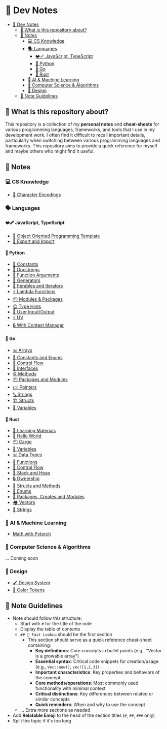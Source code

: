 # 📝 Dev Notes

- [📝 Dev Notes](#-dev-notes)
  - [🧐 What is this repository about?](#-what-is-this-repository-about)
  - [📝 Notes](#-notes)
    - [💻 CS Knowledge](#-cs-knowledge)
    - [🗣️ Languages](#️-languages)
      - [❤️‍🩹 JavaScript, TypeScript](#️-javascript-typescript)
      - [🐍 Python](#-python)
      - [🐹 Go](#-go)
      - [🦀 Rust](#-rust)
    - [🤖 AI \& Machine Learning](#-ai--machine-learning)
    - [🧠 Computer Science \& Algorithms](#-computer-science--algorithms)
    - [🎨 Design](#-design)
  - [📝 Note Guidelines](#-note-guidelines)

## 🧐 What is this repository about?

This repository is a collection of my **personal notes** and **cheat-sheets** for various programming languages, frameworks, and tools that I use in my development work. I often find it difficult to recall important details, particularly when switching between various programming languages and frameworks. This repository aims to provide a quick reference for myself and maybe others who might find it useful.

## 📝 Notes

### 💻 CS Knowledge

- [🧵 Character Encodings](./cs/character-encodings.md)

### 🗣️ Languages

#### ❤️‍🩹 JavaScript, TypeScript

- [🐣 Object Oriented Programming Template](./js-ts/oop-template.md)
- [🔁 Export and Import](./js-ts/export-import.md)

#### 🐍 Python

- [🗿 Constants](./python/constants.md)
- [📖 Docstrings](./python/docstrings.md)
- [🔧 Function Arguments](./python/function-arguments.md)
- [🔄 Generators](./python/generators.md)
- [🔁 Iterables and Iterators](./python/iterables-and-iterators.md)
- [⚡ Lambda Functions](./python/lambda-functions.md)
- [📦 Modules & Packages](./python/modules-packages.md)
- [😉 Type Hints](./python/type-hints.md)
- [📝 User Input/Output](./python/user-input-output.md)
- [⚡ UV](./python/uv.md)
- [🔒 With Context Manager](./python/with-context-manager.md)

#### 🐹 Go

- [📊 Arrays](./go/arrays.md)
- [🗿 Constants and Enums](./go/constants-and-enums.md)
- [🔀 Control Flow](./go/control-flow.md)
- [🔌 Interfaces](./go/interfaces.md)
- [⚙️ Methods](./go/methods.md)
- [📦 Packages and Modules](./go/packages-and-modules.md)
- [👉 Pointers](./go/pointers.md)
- [🔤 Strings](./go/strings.md)
- [🏗️ Structs](./go/structs.md)
- [📝 Variables](./go/variables.md)

#### 🦀 Rust

- [📖 Learning Materials](./rust/learning-material.md)
- [👋 Hello World](./rust/hello-world.md)
- [📦 Cargo](./rust/cargo.md)
- [📮 Variables](./rust/variables.md)
- [📊 Data Types](./rust/data-types.md)
- [🔧 Functions](./rust/functions.md)
- [🔁 Control Flow](./rust/control-flow.md)
- [📝 Stack and Heap](./rust/stack-and-heap.md)
- [🔒 Ownership](./rust/ownership.md)
- [🍱 Structs and Methods](./rust/structs-methods.md)
- [🔢 Enums](./rust/enums.md)
- [🎁 Packages, Creates and Modules](./rust/packages-creates-modules.md)
- [🏘️ Vectors](./rust/vectors.md)
- [🧵 Strings](./rust/strings.md)

### 🤖 AI & Machine Learning

- [Math with Pytorch](./ai-ml/math-with-pytorch.md)

### 🧠 Computer Science & Algorithms

... Coming soon

### 🎨 Design

- [🖌️ Design System](./design/design-system.md)
- [🌈 Color Tokens](./design/color-tokens.md)

## 📝 Note Guidelines

- Note should follow this structure:
  - Start with `#` for the title of the note
  - Display the table of contents
  - `## 👀 Fast Lookup` should be the first section
    - This section should serve as a quick reference cheat-sheet containing:
      - **Key definitions**: Core concepts in bullet points (e.g., "Vector is a growable array")
      - **Essential syntax**: Critical code snippets for creation/usage (e.g., `Vec::new()`, `vec![1,2,3]`)
      - **Important characteristics**: Key properties and behaviors of the concept
      - **Core methods/operations**: Most commonly used functionality with minimal context
      - **Critical distinctions**: Key differences between related or similar concepts
      - **Quick reminders**: When and why to use the concept
  - ... Extra more sections as needed
- Add **Relatable Emoji** to the head of the section titles (`#`, `##`, `###` only)
- Split the topic if it's too long
